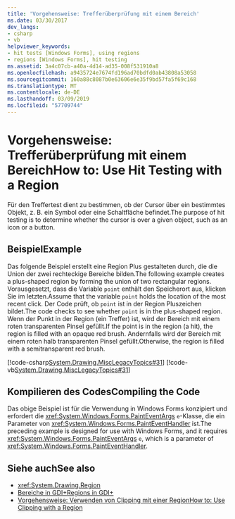 ```yaml
---
title: 'Vorgehensweise: Trefferüberprüfung mit einem Bereich'
ms.date: 03/30/2017
dev_langs:
- csharp
- vb
helpviewer_keywords:
- hit tests [Windows Forms], using regions
- regions [Windows Forms], hit testing
ms.assetid: 3a4c07cb-a40a-4d14-ad35-008f531910a8
ms.openlocfilehash: a9435724e7674fd196ad70bdfd0ab43808a53058
ms.sourcegitcommit: 160a88c8087b0e63606e6e35f9bd57fa5f69c168
ms.translationtype: MT
ms.contentlocale: de-DE
ms.lasthandoff: 03/09/2019
ms.locfileid: "57709744"
---
```

# <a name="how-to-use-hit-testing-with-a-region"></a><span data-ttu-id="c2e83-102">Vorgehensweise: Trefferüberprüfung mit einem Bereich</span><span class="sxs-lookup"><span data-stu-id="c2e83-102">How to: Use Hit Testing with a Region</span></span>
<span data-ttu-id="c2e83-103">Für den Treffertest dient zu bestimmen, ob der Cursor über ein bestimmtes Objekt, z. B. ein Symbol oder eine Schaltfläche befindet.</span><span class="sxs-lookup"><span data-stu-id="c2e83-103">The purpose of hit testing is to determine whether the cursor is over a given object, such as an icon or a button.</span></span>  
  
## <a name="example"></a><span data-ttu-id="c2e83-104">Beispiel</span><span class="sxs-lookup"><span data-stu-id="c2e83-104">Example</span></span>  
 <span data-ttu-id="c2e83-105">Das folgende Beispiel erstellt eine Region Plus gestalteten durch, die die Union der zwei rechteckige Bereiche bilden.</span><span class="sxs-lookup"><span data-stu-id="c2e83-105">The following example creates a plus-shaped region by forming the union of two rectangular regions.</span></span> <span data-ttu-id="c2e83-106">Vorausgesetzt, dass die Variable `point` enthält den Speicherort aus, klicken Sie im letzten.</span><span class="sxs-lookup"><span data-stu-id="c2e83-106">Assume that the variable `point` holds the location of the most recent click.</span></span> <span data-ttu-id="c2e83-107">Der Code prüft, ob `point` ist in der Region Pluszeichen bildet.</span><span class="sxs-lookup"><span data-stu-id="c2e83-107">The code checks to see whether `point` is in the plus-shaped region.</span></span> <span data-ttu-id="c2e83-108">Wenn der Punkt in der Region (ein Treffer) ist, wird der Bereich mit einem roten transparenten Pinsel gefüllt.</span><span class="sxs-lookup"><span data-stu-id="c2e83-108">If the point is in the region (a hit), the region is filled with an opaque red brush.</span></span> <span data-ttu-id="c2e83-109">Andernfalls wird der Bereich mit einem roten halb transparenten Pinsel gefüllt.</span><span class="sxs-lookup"><span data-stu-id="c2e83-109">Otherwise, the region is filled with a semitransparent red brush.</span></span>  
  
 [!code-csharp[System.Drawing.MiscLegacyTopics#31](~/samples/snippets/csharp/VS_Snippets_Winforms/System.Drawing.MiscLegacyTopics/CS/Class1.cs#31)]
 [!code-vb[System.Drawing.MiscLegacyTopics#31](~/samples/snippets/visualbasic/VS_Snippets_Winforms/System.Drawing.MiscLegacyTopics/VB/Class1.vb#31)]  
  
## <a name="compiling-the-code"></a><span data-ttu-id="c2e83-110">Kompilieren des Codes</span><span class="sxs-lookup"><span data-stu-id="c2e83-110">Compiling the Code</span></span>  
 <span data-ttu-id="c2e83-111">Das obige Beispiel ist für die Verwendung in Windows Forms konzipiert und erfordert die <xref:System.Windows.Forms.PaintEventArgs> `e`-Klasse, die ein Parameter von <xref:System.Windows.Forms.PaintEventHandler> ist.</span><span class="sxs-lookup"><span data-stu-id="c2e83-111">The preceding example is designed for use with Windows Forms, and it requires <xref:System.Windows.Forms.PaintEventArgs> `e`, which is a parameter of <xref:System.Windows.Forms.PaintEventHandler>.</span></span>  
  
## <a name="see-also"></a><span data-ttu-id="c2e83-112">Siehe auch</span><span class="sxs-lookup"><span data-stu-id="c2e83-112">See also</span></span>
- <xref:System.Drawing.Region>
- [<span data-ttu-id="c2e83-113">Bereiche in GDI+</span><span class="sxs-lookup"><span data-stu-id="c2e83-113">Regions in GDI+</span></span>](regions-in-gdi.md)
- [<span data-ttu-id="c2e83-114">Vorgehensweise: Verwenden von Clipping mit einer Region</span><span class="sxs-lookup"><span data-stu-id="c2e83-114">How to: Use Clipping with a Region</span></span>](how-to-use-clipping-with-a-region.md)
